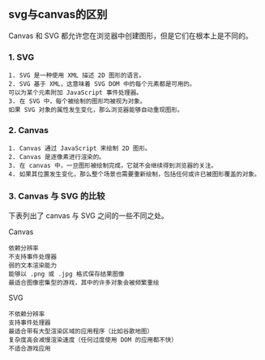 ## svg与canvas的区别

Canvas 和 SVG 都允许您在浏览器中创建图形，但是它们在根本上是不同的。

### 1. SVG
```
1. SVG 是一种使用 XML 描述 2D 图形的语言。
2. SVG 基于 XML，这意味着 SVG DOM 中的每个元素都是可用的。
可以为某个元素附加 JavaScript 事件处理器。
3. 在 SVG 中，每个被绘制的图形均被视为对象。
如果 SVG 对象的属性发生变化，那么浏览器能够自动重现图形。
```

### 2. Canvas
```
1. Canvas 通过 JavaScript 来绘制 2D 图形。
2. Canvas 是逐像素进行渲染的。
3. 在 canvas 中，一旦图形被绘制完成，它就不会继续得到浏览器的关注。
4. 如果其位置发生变化，那么整个场景也需要重新绘制，包括任何或许已被图形覆盖的对象。
```

### 3. Canvas 与 SVG 的比较
下表列出了 canvas 与 SVG 之间的一些不同之处。

Canvas

```
依赖分辨率
不支持事件处理器
弱的文本渲染能力
能够以 .png 或 .jpg 格式保存结果图像
最适合图像密集型的游戏，其中的许多对象会被频繁重绘
```

SVG

```
不依赖分辨率
支持事件处理器
最适合带有大型渲染区域的应用程序（比如谷歌地图）
复杂度高会减慢渲染速度（任何过度使用 DOM 的应用都不快）
不适合游戏应用
```